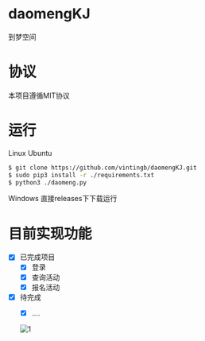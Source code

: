 # daomengKJ
到梦空间
# 协议
本项目遵循MIT协议
# 运行
Linux Ubuntu
```bash
$ git clone https://github.com/vintingb/daomengKJ.git
$ sudo pip3 install -r ./requirements.txt
$ python3 ./daomeng.py
```
Windows
直接releases下下载运行


# 目前实现功能
- [x] 已完成项目
  - [x] 登录
  - [x] 查询活动
  - [x] 报名活动
- [x] 待完成
  - [x] ....
  
  
  ![1](https://github.com/vintingb/daomengKJ/blob/master/pic/1.png)
